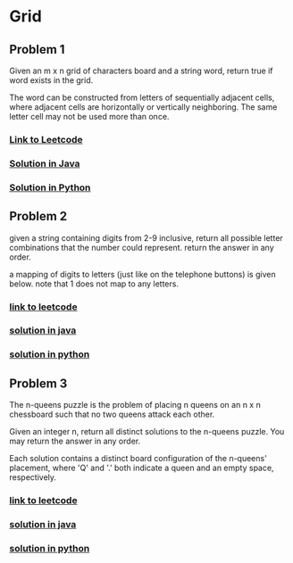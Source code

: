 # Grid

## Problem 1

Given an m x n grid of characters board and a string word, return true if word exists in the grid.

The word can be constructed from letters of sequentially adjacent cells, where adjacent cells are horizontally or vertically neighboring. The same letter cell may not be used more than once.

### [Link to Leetcode](https://leetcode.com/problems/word-search/)
### [Solution in Java](Solution.java#L5)
### [Solution in Python](solution.py#L4)

## Problem 2

given a string containing digits from 2-9 inclusive, return all possible letter combinations that the number could represent. return the answer in any order.

a mapping of digits to letters (just like on the telephone buttons) is given below. note that 1 does not map to any letters.

### [link to leetcode](https://leetcode.com/problems/letter-combinations-of-a-phone-number/)
### [solution in java](solution.java#l35)
### [solution in python](solution.py#l34)

## Problem 3

The n-queens puzzle is the problem of placing n queens on an n x n chessboard such that no two queens attack each other.

Given an integer n, return all distinct solutions to the n-queens puzzle. You may return the answer in any order.

Each solution contains a distinct board configuration of the n-queens' placement, where 'Q' and '.' both indicate a queen and an empty space, respectively.

### [link to leetcode](https://leetcode.com/problems/n-queens/)
### [solution in java](solution.java#l35)
### [solution in python](solution.py#l34)

